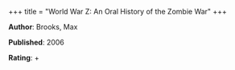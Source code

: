 +++
title = "World War Z: An Oral History of the Zombie War"
+++



**Author**: Brooks, Max

**Published**: 2006

**Rating**: +

